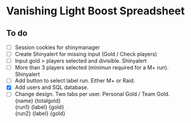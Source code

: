 # Vanishing Light Boost Spreadsheet

## To do

- [ ] Session cookies for shinymanager
- [ ] Create Shinyalert for missing input (Gold / Check players)
- [ ] Input gold > players selected and divisible. Shinyalert
- [ ] More than 3 players selected (minimun required for a M+ run). Shinyalert
- [ ] Add button to select label run. Either M+ or Raid.
- [X] Add users and SQL database.
- [ ] Change design. Two tabs per user. Personal Gold / Team Gold.  
             {name}  {totalgold}  
      {run1} {label} {gold}  
      {run2} {label} {gold}  
